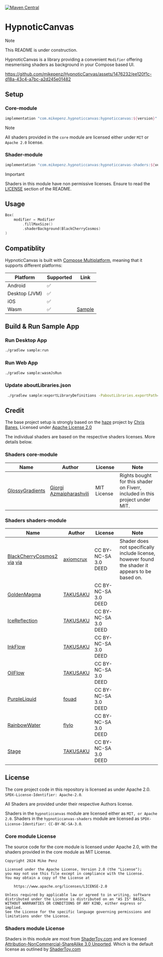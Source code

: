 [![Maven Central](https://img.shields.io/maven-central/v/com.mikepenz.hypnoticcanvas/hypnoticcanvas)](https://search.maven.org/search?q=g:com.mikepenz.hypnoticcanvas)

# HypnoticCanvas

> [!NOTE]  
> This README is under construction.

HypnoticCanvas is a library providing a convenient `Modifier` offering mesmerising shaders as
background in your Compose based UI.

https://github.com/mikepenz/HypnoticCanvas/assets/1476232/ee120f1c-d18a-43c4-a7bc-a2d245e01482

## Setup

### Core-module

```gradle
implementation "com.mikepenz.hypnoticcanvas:hypnoticcanvas:${version}"
```

> [!NOTE]  
> All shaders provided in the `core` module are licensed either under `MIT` or `Apache 2.0` license.

### Shader-module

```gradle
implementation "com.mikepenz.hypnoticcanvas:hypnoticcanvas-shaders:${version}"
```

> [!IMPORTANT]  
> Shaders in this module have non permissive licenses. Ensure to read the
> [LICENSE](https://github.com/mikepenz/HypnoticCanvas?tab=readme-ov-file#shaders-module-license)
> section of the README.

## Usage

```kotlin
Box(
    modifier = Modifier
        .fillMaxSize()
        .shaderBackground(BlackCherryCosmos)
)
```

## Compatiblity

HypnoticCanvas is built
with [Compose Multiplatform](https://www.jetbrains.com/lp/compose-multiplatform/), meaning that it
supports different platforms:

| Platform      | Supported | Link                                                 |
|---------------|-----------|------------------------------------------------------|
| Android       | ✅         |                                                      |
| Desktop (JVM) | ✅         |                                                      |
| iOS           | ✅         |                                                      |
| Wasm          | ✅         | [Sample](https://mikepenz.github.io/HypnoticCanvas/) |

## Build & Run Sample App

### Run Desktop App

```bash
./gradlew sample:run
```

### Run Web App

```bash
./gradlew sample:wasmJsRun
```

### Update aboutLibraries.json

```bash
 ./gradlew sample:exportLibraryDefinitions -PaboutLibraries.exportPath=src/commonMain/composeResources/files/
 ```

## Credit

The base project setup is strongly based on the [haze](https://github.com/chrisbanes/haze) project
by [Chris Banes](https://github.com/chrisbanes/),
Licensed under [Apache License 2.0](https://github.com/chrisbanes/haze/blob/main/LICENSE)

The individual shaders are based on the respective shaders licenses. More details below.

### Shaders core-module

| Name                                                     | Author                                                          | License     | Note                                                                         |
|----------------------------------------------------------|-----------------------------------------------------------------|-------------|------------------------------------------------------------------------------|
| [GlossyGradients](https://www.shadertoy.com/view/lX2GDR) | [Giorgi Azmaipharashvili](https://www.shadertoy.com/user/Peace) | MIT License | Rights bought for this shader on Fiverr, included in this project under MIT. |

### Shaders shaders-module

| Name                                                                                                                                                                                      | Author                                              | License              | Note                                                                                              |
|-------------------------------------------------------------------------------------------------------------------------------------------------------------------------------------------|-----------------------------------------------------|----------------------|---------------------------------------------------------------------------------------------------|
| [BlackCherryCosmos2](https://editor.isf.video/shaders/612cb473f4fe08001a0a6281) [via](https://glslsandbox.com/e#28545.0) [via](https://editor.isf.video/shaders/5e7a7fcf7c113618206de4cc) | [axiomcrux](https://editor.isf.video/u/axiomcrux)   | CC BY-NC-SA 3.0 DEED | Shader does not specifically include license, however found the shader it appears to be based on. |
| [GoldenMagma](https://www.shadertoy.com/view/tdBBRV)                                                                                                                                      | [TAKUSAKU](https://www.shadertoy.com/user/TAKUSAKU) | CC BY-NC-SA 3.0 DEED |                                                                                                   |
| [IceReflection](https://www.shadertoy.com/view/3djfzy)                                                                                                                                    | [TAKUSAKU](https://www.shadertoy.com/user/TAKUSAKU) | CC BY-NC-SA 3.0 DEED |                                                                                                   |
| [InkFlow](https://www.shadertoy.com/view/WdjBWD)                                                                                                                                          | [TAKUSAKU](https://www.shadertoy.com/user/TAKUSAKU) | CC BY-NC-SA 3.0 DEED |                                                                                                   |
| [OilFlow](https://www.shadertoy.com/view/Wd2fDW)                                                                                                                                          | [TAKUSAKU](https://www.shadertoy.com/user/TAKUSAKU) | CC BY-NC-SA 3.0 DEED |                                                                                                   |
| [PurpleLiquid](https://www.shadertoy.com/view/dsXyzf)                                                                                                                                     | [fouad](https://www.shadertoy.com/user/fouad)       | CC BY-NC-SA 3.0 DEED |                                                                                                   |
| [RainbowWater](https://www.shadertoy.com/view/dtySRR)                                                                                                                                     | [flylo](https://www.shadertoy.com/user/flylo)       | CC BY-NC-SA 3.0 DEED |                                                                                                   |
| [Stage](https://www.shadertoy.com/view/wtfcDj)                                                                                                                                            | [TAKUSAKU](https://www.shadertoy.com/user/TAKUSAKU) | CC BY-NC-SA 3.0 DEED |                                                                                                   |

## License

The core project code in this repository is licensed as under Apache
2.0. `SPDX-License-Identifier: Apache-2.0`.

All Shaders are provided under their respective Authors license.

Shaders in the `hypnoticcanvas` module are licensed either as `MIT, or Apache 2.0`.
Shaders in the `hypnoticcanvas-shaders` module are licensed
as `SPDX-License-Identifier: CC-BY-NC-SA-3.0`.

### Core module License

The source code for the core module is licensed under Apache 2.0, with the shaders provided in the
core module as MIT License.

```
Copyright 2024 Mike Penz
 
Licensed under the Apache License, Version 2.0 (the "License");
you may not use this file except in compliance with the License.
You may obtain a copy of the License at

    https://www.apache.org/licenses/LICENSE-2.0

Unless required by applicable law or agreed to in writing, software
distributed under the License is distributed on an "AS IS" BASIS,
WITHOUT WARRANTIES OR CONDITIONS OF ANY KIND, either express or implied.
See the License for the specific language governing permissions and
limitations under the License.
```

### Shaders module License

Shaders in this module are most from [ShaderToy.com](https://www.shadertoy.com/) and are
licensed [Attribution-NonCommercial-ShareAlike 3.0 Unported](https://creativecommons.org/licenses/by-nc-sa/3.0/).
Which is the default license as outlined by [ShaderToy.com](https://www.shadertoy.com/terms)